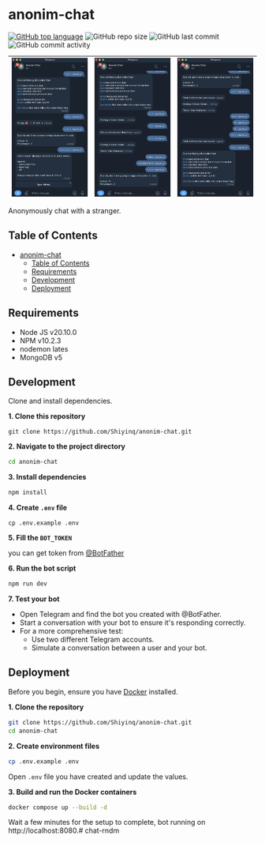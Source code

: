 # anonim-chat
[![GitHub top language](https://img.shields.io/github/languages/top/Shiyinq/anonim-chat)](https://github.com/Shiyinq/anonim-chat)
![GitHub repo size](https://img.shields.io/github/repo-size/Shiyinq/anonim-chat)
![GitHub last commit](https://img.shields.io/github/last-commit/Shiyinq/anonim-chat)
![GitHub commit activity](https://img.shields.io/github/commit-activity/w/Shiyinq/anonim-chat)


| ![anonim-chat-1](docs/images/anonim-chat-1.png) | ![anonim-chat-2](docs/images/anonim-chat-2.png) | ![anonim-chat-3](docs/images/anonim-chat-3.png) |
|:---:|:---:|:---:|


Anonymously chat with a stranger.


## Table of Contents
- [anonim-chat](#anonim-chat)
  - [Table of Contents](#table-of-contents)
  - [Requirements](#requirements)
  - [Development](#development)
  - [Deployment](#deployment)

## Requirements
- Node JS v20.10.0
- NPM v10.2.3
- nodemon lates
- MongoDB v5

## Development
Clone and install dependencies.

**1. Clone this repository**
```
git clone https://github.com/Shiyinq/anonim-chat.git
```
**2. Navigate to the project directory**

```bash
cd anonim-chat
```
**3. Install dependencies**

```bash
npm install
```

**4. Create `.env` file**

```base
cp .env.example .env
```

**5. Fill the `BOT_TOKEN`**

you can get token from [@BotFather](https://t.me/botfather)

**6. Run the bot script**

```bash
npm run dev
```

**7. Test your bot**
- Open Telegram and find the bot you created with @BotFather.
- Start a conversation with your bot to ensure it's responding correctly.
- For a more comprehensive test:
    - Use two different Telegram accounts.
    - Simulate a conversation between a user and your bot.

## Deployment
Before you begin, ensure you have [Docker](https://docs.docker.com/engine/install/) installed.

**1. Clone the repository**
```bash
git clone https://github.com/Shiyinq/anonim-chat.git
cd anonim-chat
```

**2. Create environment files**
```bash
cp .env.example .env
```

Open `.env` file you have created and update the values.

**3. Build and run the Docker containers**
```bash
docker compose up --build -d
```
Wait a few minutes for the setup to complete, bot running on http://localhost:8080.#   c h a t - r n d m 
 
 